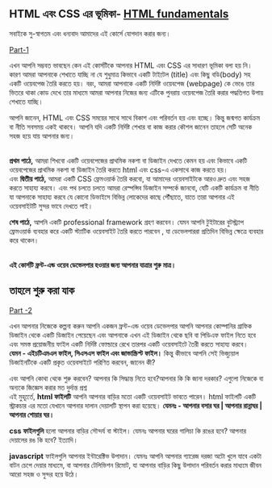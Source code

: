 ## HTML এবং CSS এর ভূমিকা- [HTML fundamentals](https://www.youtube.com/watch?v=1cZtdKNB9jo&list=PLAwxTw4SYaPmd5v7c9i883AwqVZquegHM)
সবাইকে সু-স্বাগতম এবং ধন্যবাদ আমাদের এই কোর্সে যোগদান করার জন্য।<br>

[Part-1](https://youtu.be/1cZtdKNB9jo)

এখন আপনি সম্ভবত ভাবছেন কেন এই কোর্সটিকে আপনার HTML এবং CSS এর সাধারণ ভূমিকা বলা হয় নি।
কারণ আমরা আপনাকে শেখাতে যাচ্ছি না যে শুধুমাত্র কিভাবে একটি টাইটেল (title) এবং কিছু বডি(body) সহ একটি ওয়েবপেজ তৈরি করতে হয়। বরং, আমরা আপনাকে একটি নির্দিষ্ট ওয়েবপেজ (webpage) কে ভেঙে তার ভিতরে থাকা কোড দেখে তার মাধ্যমে  আমরা আপনার নিজের জন্য এটিকে পুনরায় ওয়েবপেজ তৈরি করার পদ্ধতিগত উপায় শেখাতে যাচ্ছি। 

আপনি জানেন, HTML এবং CSS সময়ের সাথে সাথে বিকাশ এবং পরিবর্তন হয় এবং হচ্ছে। কিন্তু জন্মগত কার্যক্রম বা নীতি সবসময় একই থাকবে। আপনি যদি একটি নির্দিষ্ট শেখার বা কাজ করার কৌশল জানেন তাহলে সেটি  অনেক সহজ হয়ে যায় আপনার জন্য। 

<br><strong>প্রথম পাঠে,</strong> আমরা শিখবো একটি ওয়েবপেজের প্রাথমিক নকশা বা ডিজাইন দেখতে কেমন হয় এবং কিভাবে একটি ওয়েবপেজের প্রাথমিক নকশা বা ডিজাইন  তৈরি করতে html এবং css-এ একসাথে কাজ করতে হয়।
<br>এবং <strong>দ্বিতীয় পাঠে,</strong>  আমরা একটি CSS ফ্রেমওয়ার্ক তৈরি করবো, যা আমাদের ওয়েবসাইটকে আরও দ্রুত এবং সহজ করতে সাহায্য করবে।
এবং পথ চলতে চলতে আমরা রেস্পন্সিব ডিজাইন সম্পর্কে জানবো, যেটি একটি কার্যক্রম বা নীতি যা আপনাকে সাহায্য করবে যে কোনো ডিভাইসে বিভিন্ন লোকেদের কাছে পৌঁছাতে, যাতে তারা আপনার এই ওয়েবসাইটটি  সুন্দর ভাবে দেখতে পাই।

<strong>শেষ পাঠে,</strong> আপনি একটি professional framework গ্রহণ করবেন। যেমন আপনি টুইটারের বুটস্ট্র্যাপ ফ্রেমওয়ার্ক ব্যবহার করে একটি স্ট্যাটিক ওয়েবসাইট তৈরি করতে পারবেন , যা ডেভেলপাররা প্রতিদিন বিভিন্ন ক্ষেত্রে ব্যবহার করে থাকেন।

<br><strong>এই কোর্সটি ফ্রন্ট-এন্ড ওয়েব ডেভেলপার হওয়ার জন্য আপনার যাত্রার শুরু মাত্র।</strong>

## তাহলে শুরু করা যাক 
[Part -2](https://youtu.be/xIOeccZZ-5g)

এখন আপনার নিজেকে কল্পনা করুন আপনি একজন ফ্রন্ট-এন্ড ওয়েব ডেভেলপার আপনি আপনার কোম্পানির গ্রাফিক ডিজাইন থেকে একটি ডিজাইন পেয়েছেন এবং আপনাকে এখন এই ডিজাইন থেকে ছবি বা পিডিএফ ফাইল নিতে হবে এবং সমস্ত প্রয়োজনীয় ফাইল একটি নির্দিষ্ট ফোল্ডারে রেখে তারপর একটি ওয়েবসাইটে  তৈরী করতে সাহায্য করবে। <br> <strong>যেমন - এইচটিএমএল ফাইল, সিএসএস ফাইল এবং জাভাস্ক্রিপ্ট ফাইল।</strong>
কিন্তু কীভাবে আপনি সেই ভিজ্যুয়াল ডিজাইনটিকে একটি প্রকৃত ওয়েবসাইটে পরিণিত করবেন, জানেন কী?

এবং আপনি কোথা থেকে শুরু করবেন? আপনার কি সিদ্ধান্ত নিতে হবে?আপনার কি কি জানা দরকার? এগুলো নিজেকে বা অন্যকে জিজ্ঞেস করার মত দুর্দান্ত প্রশ্ন
<br>এই মুহূর্তেে, <strong>html ফাইলটি</strong> আপনি আপনার বাড়ির মতো একটি ওয়েবসাইট ভাবতে পারেন। html ফাইলটি একটি স্ট্রাকচার এর মতো যেখানে আপনার দালান দেয়ালটি স্থাপন করা হয়েছে।  <strong>যেমনঃ - আপনার বসার ঘর | আপনার রান্নাঘর | আপনার শোয়ার ঘর। </strong>

<strong> css ফাইলগুলি </strong> হলো আপনার বাড়ির সৌন্দর্য বা স্টাইল।
যেমনঃ  আপনার ঘরের গালিচা কি রঙের হবে? আপনার দেয়ালের রঙ কি হবে? ইত্যাদি।  

<strong>javascript</strong> ফাইলগুলি আপনার ইন্টারেক্টিভ উপাদান। 
যেমনঃ আপনি আপনার গ্যারেজ দরজা অটো খুলে যাবে একটা বাটন চেপে দেয়ার মাধ্যমে, বা আপনার টেলিভিশন রিমোট, যা আপনার বাড়ির কিছু উপাদান পরিবর্তন করার মাধ্যমে জীবন আরো সহজ ও সুন্দর হয়ে উঠে। 
